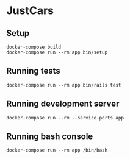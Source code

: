 # JustCars

## Setup

```
docker-compose build
docker-compose run --rm app bin/setup
```

## Running tests

```
docker-compose run --rm app bin/rails test
```

## Running development server

```
docker-compose run --rm --service-ports app
```

## Running bash console

```
docker-compose run --rm app /bin/bash
```

